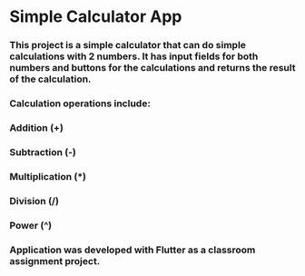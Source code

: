 # Simple Calculator App 

### This project is a simple calculator that can do simple calculations with 2 numbers. It has input fields for both numbers and buttons for the calculations and returns the result of the calculation. 

### Calculation operations include:
### Addition (+)
### Subtraction (-)
### Multiplication (*)
### Division (/)
### Power (^)

### Application was developed with Flutter as a classroom assignment project. 
